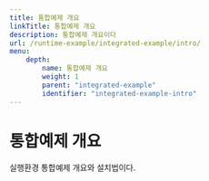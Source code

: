 ```yaml
---
title: 통합예제 개요
linkTitle: 통합예제 개요
description: 통합예제 개요이다
url: /runtime-example/integrated-example/intro/
menu:
    depth:
        name: 통합예제 개요
        weight: 1
        parent: "integrated-example"
        identifier: "integrated-example-intro"
---
```

# 통합예제 개요

실행환경 통합예제 개요와 설치법이다.